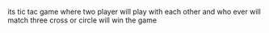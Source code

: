 its tic tac game where two player will play with each other and who ever will match three cross or circle will win the game 
